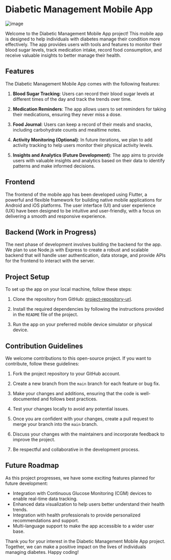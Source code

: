 # Diabetic Management Mobile App

![image](https://github.com/octorose/D-one2/assets/48595123/dc63dda6-7071-4fb4-8bba-ba151c8ccf17)

Welcome to the Diabetic Management Mobile App project! This mobile app is designed to help individuals with diabetes manage their condition more effectively. The app provides users with tools and features to monitor their blood sugar levels, track medication intake, record food consumption, and receive valuable insights to better manage their health.

## Features

The Diabetic Management Mobile App comes with the following features:

1. **Blood Sugar Tracking**: Users can record their blood sugar levels at different times of the day and track the trends over time.

2. **Medication Reminders**: The app allows users to set reminders for taking their medications, ensuring they never miss a dose.

3. **Food Journal**: Users can keep a record of their meals and snacks, including carbohydrate counts and mealtime notes.

4. **Activity Monitoring (Optional)**: In future iterations, we plan to add activity tracking to help users monitor their physical activity levels.

5. **Insights and Analytics (Future Development)**: The app aims to provide users with valuable insights and analytics based on their data to identify patterns and make informed decisions.

## Frontend

The frontend of the mobile app has been developed using Flutter, a powerful and flexible framework for building native mobile applications for Android and iOS platforms. The user interface (UI) and user experience (UX) have been designed to be intuitive and user-friendly, with a focus on delivering a smooth and responsive experience.

## Backend (Work in Progress)

The next phase of development involves building the backend for the app. We plan to use Node.js with Express to create a robust and scalable backend that will handle user authentication, data storage, and provide APIs for the frontend to interact with the server.

## Project Setup

To set up the app on your local machine, follow these steps:

1. Clone the repository from GitHub: [project-repository-url](https://github.com/your-username/your-project-repo.git).

2. Install the required dependencies by following the instructions provided in the `README` file of the project.

3. Run the app on your preferred mobile device simulator or physical device.

## Contribution Guidelines

We welcome contributions to this open-source project. If you want to contribute, follow these guidelines:

1. Fork the project repository to your GitHub account.

2. Create a new branch from the `main` branch for each feature or bug fix.

3. Make your changes and additions, ensuring that the code is well-documented and follows best practices.

4. Test your changes locally to avoid any potential issues.

5. Once you are confident with your changes, create a pull request to merge your branch into the `main` branch.

6. Discuss your changes with the maintainers and incorporate feedback to improve the project.

7. Be respectful and collaborative in the development process.

## Future Roadmap

As this project progresses, we have some exciting features planned for future development:

- Integration with Continuous Glucose Monitoring (CGM) devices to enable real-time data tracking.
- Enhanced data visualization to help users better understand their health trends.
- Integration with health professionals to provide personalized recommendations and support.
- Multi-language support to make the app accessible to a wider user base.

Thank you for your interest in the Diabetic Management Mobile App project. Together, we can make a positive impact on the lives of individuals managing diabetes. Happy coding!
